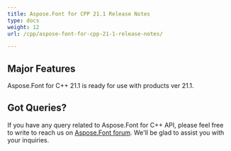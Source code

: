 ```yaml
---
title: Aspose.Font for CPP 21.1 Release Notes
type: docs
weight: 12
url: /cpp/aspose-font-for-cpp-21-1-release-notes/

---
```

## Major Features

Aspose.Font for  C++ 21.1 is ready for use with products ver 21.1.

## Got Queries?
If you have any query related to Aspose.Font for C++ API, please feel free to write to reach us on [Aspose.Font forum](https://forum.aspose.com/c/font/). We'll be glad to assist you with your inquiries.
